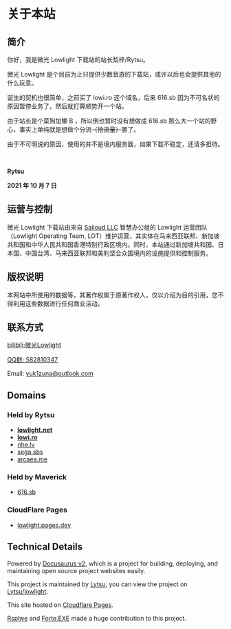 # 关于本站

## 简介

你好，我是微光 Lowlight 下载站的站长梨梓/Rytsu。

微光 Lowlight 是个目前为止只提供少数音游的下载站，或许以后也会提供其他的什么玩意。

诞生的契机也很简单，之前买了 lowi.ro 这个域名，后来 616.sb 因为不可名状的原因暂停业务了，然后就打算顺势开一个站。

由于站长是个菜狗加懒 B ，所以倒也暂时没有想做成 616.sb 那么大一个站的野心，事实上单纯就是想做个分流~~（抢流量）~~罢了。

由于不可明说的原因，使用的并不是境内服务器，如果下载不稳定，还请多担待。

⠀

**Rytsu**

**2021 年 10 月 7 日**

## 运营与控制

微光 Lowlight 下载站由来自 [Sailoud LLC](https://sailoud.com/) 智慧办公组的 Lowlight 运营团队（Lowlight Operating Team, LOT）维护运营，其实体在马来西亚联邦、新加坡共和国和中华人民共和国香港特别行政区境内。同时，本站通过新加坡共和国、日本国、中国台湾、马来西亚联邦和美利坚合众国境内的设施提供和控制服务。

## 版权说明

本网站中所使用的数据等，其著作权属于原著作权人，仅以介绍为目的引用，您不得利用这些数据进行任何商业活动。

## 联系方式

[bilibili:微光Lowlight](https://space.bilibili.com/319171871) 

[QQ群: 582810347](https://jq.qq.com/?_wv=1027&k=WAZFYeVn)

Email: yuk1zuna@outlook.com 

## Domains

### Held by Rytsu

- **[lowlight.net](https://lowlight.net)**
- **[lowi.ro](https://lowi.ro)**
- [nhe.lv](https://nhe.lv)
- [sega.sbs](https://sega.sbs)
- [arcaea.me](https://arcaea.me)

### Held by Maverick

- [616.sb](https://616.sb)

### CloudFlare Pages

- [lowlight.pages.dev](https://lowlight.pages.dev)


## Technical Details

Powered by [Docusaurus v2](https://github.com/facebook/docusaurus), which is a project for building, deploying, and maintaining open source project websites easily.

This project is maintained by [Lytsu](https://github.com/Lytsu), you can view the project on [Lytsu/lowlight](https://github.com/Lytsu/lowlight). 

This site hosted on [Cloudflare Pages](https://pages.cloudflare.com/).

[Rsplwe](https://github.com/Rsplwe) and [Forte.EXE](https://github.com/ForteEXE) made a huge contribution to this project.

